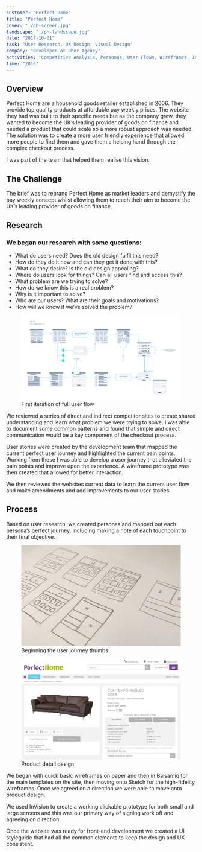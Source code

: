 ```yaml
---
customer: "Perfect Home"
title: "Perfect Home"
cover: "./ph-screen.jpg"
landscape: "./ph-landscape.jpg"
date: "2017-10-01"
task: "User Research, UX Design, Visual Design"
company: "Developed at Uber Agency"
activities: "Competitive Analysis, Personas, User Flows, Wireframes, Interface, Prototype, Style Guide"
time: "2016"
---
```


## Overview
Perfect Home are a household goods retailer established in 2006. They provide top quality products at affordable pay weekly prices. The website they had was built to their specific needs but as the company grew, they wanted to become the UK’s leading provider of goods on finance and needed a product that could scale so a more robust approach was needed.
The solution was to create a more user friendly experience that allowed more people to find them and gave them a helping hand through the complex checkout process.

I was part of the team that helped them realise this vision.

## The Challenge
The brief was to rebrand Perfect Home as market leaders and demystify the pay weekly concept whilst allowing them to reach their aim to become the UK’s leading provider of goods on finance.

## Research
### We began our research with some questions:

* What do users need? Does the old design fulfil this need?
* How do they do it now and can they get it done with this?
* What do they desire? Is the old design appealing?
* Where do users look for things? Can all users find and access this?
* What problem are we trying to solve?
* How do we know this is a real problem?
* Why is it important to solve?
* Who are our users? What are their goals and motivations?
* How will we know if we’ve solved the problem?

<figure class="figure">
  <img src="./ph-uxflow.png" alt="UX Flow Process">
  <figcaption>First iteration of full user flow</figcaption>
</figure>

We reviewed a series of direct and indirect competitor sites to create shared understanding and learn what problem we were trying to solve. I was able to document some common patterns and found that simple and direct communication would be a key component of the checkout process.

User stories were created by the development team that mapped the current perfect user journey and highlighted the current pain points. Working from these I was able to develop a user journey that alleviated the pain points and improve upon the experience. A wireframe prototype was then created that allowed for better interaction.

We then reviewed the websites current data to learn the current user flow and make amendments and add improvements to our user stories.

## Process
Based on user research, we created personas and mapped out each persona’s perfect journey, including making a note of each touchpoint to their final objective.

<section class="figure-container">

  <figure class="figure figure__double">
    <img src="./ph-thumb.jpg" alt="Wireframe Sketches">
    <figcaption>Beginning the user journey thumbs</figcaption>
  </figure>

  <figure class="figure figure__double">
    <img src="./ph-product-detail.jpg" alt="Screenshot of Product Detail page">
    <figcaption>Product detail design</figcaption>
  </figure>

</section>

We began with quick basic wireframes on paper and then in Balsamiq for the main templates on the site, then moving onto
Sketch for the high-fidelity wireframes. Once we agreed on a direction we were able to move onto product design.

We used InVision to create a working clickable prototype for both small and large screens and this was our primary way of signing work off and agreeing on direction.

Once the website was ready for front-end development we created a UI styleguide that had all the common elements to keep the design and UX consistent.
